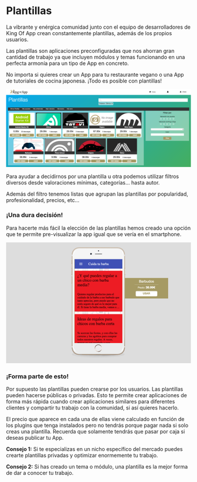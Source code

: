 # Plantillas

La vibrante y enérgica comunidad junto con el equipo de desarrolladores de King Of App crean constantemente plantillas, además de los propios usuarios.

Las plantillas son aplicaciones preconfiguradas que nos ahorran gran cantidad de trabajo ya que incluyen módulos y temas funcionando en una perfecta armonía para un tipo de App en concreto.

No importa si quieres crear un App para tu restaurante vegano o una App de tutoriales de cocina japonesa. ¡Todo es posible con plantillas!


![templates_1](../../screenshots/templates_1.png)


Para ayudar a decidirnos por una plantilla u otra podemos utilizar filtros diversos desde valoraciones mínimas, categorías... hasta autor.

Además del filtro tenemos listas que agrupan las plantillas por popularidad, profesionalidad, precios, etc...


### ¡Una dura decisión!

Para hacerte más fácil la elección de las plantillas hemos creado una opción que te permite pre-visualizar la app igual que se vería en el smartphone.

![templates_2](../../screenshots/templates_2.png)


### ¡Forma parte de esto!

Por supuesto las plantillas pueden crearse por los usuarios. Las plantillas pueden hacerse públicas o privadas. Esto te permite crear aplicaciones de forma más rápida cuando crear aplicaciones similares para diferentes clientes y compartir tu trabajo con la comunidad, si así quieres hacerlo.

El precio que aparece en cada una de ellas viene calculado en función de los plugins que tenga instalados pero no tendrás porque pagar nada si solo creas una plantilla. Recuerda que solamente tendrás que pasar por caja si deseas publicar tu App.

**Consejo 1:** Si te especializas en un nicho específico del mercado puedes crearte plantillas privadas y optimizar enormemente tu trabajo.

**Consejo 2:** Si has creado un tema o módulo, una plantilla es la mejor forma de dar a conocer tu trabajo.
